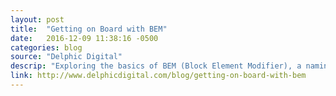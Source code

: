 ```yaml
---
layout: post
title:  "Getting on Board with BEM"
date:   2016-12-09 11:38:16 -0500
categories: blog
source: "Delphic Digital"
descrip: "Exploring the basics of BEM (Block Element Modifier), a naming convention for CSS classes"
link: http://www.delphicdigital.com/blog/getting-on-board-with-bem 
---
```

